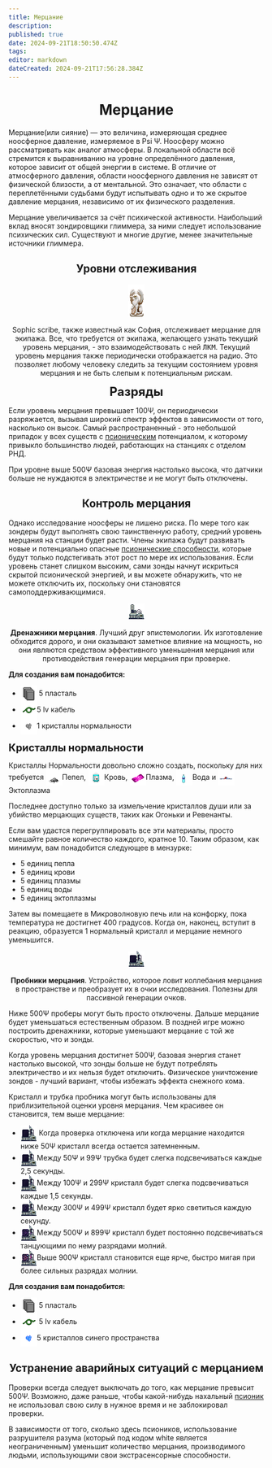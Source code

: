 ```yaml
---
title: Мерцание
description: 
published: true
date: 2024-09-21T18:50:50.474Z
tags: 
editor: markdown
dateCreated: 2024-09-21T17:56:28.384Z
---
```


# <center>Мерцание</center>

Мерцание(или сияние) — это величина, измеряющая среднее ноосферное давление, измеряемое в Psi Ψ. Ноосферу можно рассматривать как аналог атмосферы. В локальной области всё стремится к выравниванию на уровне определённого давления, которое зависит от общей энергии в системе. В отличие от атмосферного давления, области ноосферного давления не зависят от физической близости, а от ментальной. Это означает, что области с переплетёнными судьбами будут испытывать одно и то же скрытое давление мерцания, независимо от их физического разделения.

Мерцание увеличивается за счёт психической активности. Наибольший вклад вносят зондировщики глиммера, за ними следует использование психических сил. Существуют и многие другие, менее значительные источники глиммера.

## <center>Уровни отслеживания</center>


  <center><div class="info-item-container">
    <img src="/guides/sophicgrammateus.png">
    <p>Sophic scribe, также известный как София, отслеживает мерцание для экипажа. Все, что требуется от экипажа, желающего узнать текущий уровень мерцания, - это взаимодействовать с ней <kbd>ЛКМ</kbd>.
Текущий уровень мерцания также периодически отображается на радио. Это позволяет любому человеку следить за текущим состоянием уровня мерцания и не быть слепым к потенциальным рискам.</p>
  </div></center>

<center><b style="font-size: 24px;">Разряды</b></center>

Если уровень мерцания превышает 100Ψ, он периодически разряжается, вызывая широкий спектр эффектов в зависимости от того, насколько он высок. Самый распространенный - это небольшой припадок у всех существ с <a class="is-internal-link is-valid-page" href="/guides/psionics">псионическим</a> потенциалом, к которому привыкло большинство людей, работающих на станциях с отделом РНД.

При уровне выше 500Ψ базовая энергия настолько высока, что датчики больше не нуждаются в электричестве и не могут быть отключены.

## <center>Контроль мерцания</center>

Однако исследование ноосферы не лишено риска. По мере того как зондеры будут выполнять свою таинственную работу, средний уровень мерцания на станции будет расти. Члены экипажа будут развивать новые и потенциально опасные <a class="is-internal-link is-valid-page" href="/guides/psionics">псионические способности</a>, которые будут только подстегивать этот рост по мере их использования. Если уровень станет слишком высоким, сами зонды начнут искриться скрытой псионической энергией, и вы можете обнаружить, что не можете отключить их, поскольку они становятся самоподдерживающимися.

  <center><div class="info-item-container">
    <img src="/guides/psionics/glimmer_drainer.png" alt="anomaly-locator.png">
  <p><b>Дренажники мерцания</b>. Лучший друг эпистемологии. Их изготовление обходится дорого, и они оказывают заметное влияние на мощность, но они являются средством эффективного уменьшения мерцания или противодействия генерации мерцания при проверке.</p>
  </div></center>

<b>Для создания вам понадобится:</b>


<ul>
<li> <img src="/guides/psionics/plasteelstack.png" style="vertical-align: middle;"> 5 пласталь</li>
<li> <img src="/guides/psionics/lvcables.png" style="vertical-align: middle;">5 lv кабель</li>
<li> <img src="/guides/psionics/normalitycrystalstack.png" style="vertical-align: middle;">1 кристаллы нормальности</li>
</ul>


<b style="font-size: 20px;">Кристаллы нормальности</b>

Кристаллы Нормальности довольно сложно создать, поскольку для них требуется <img src="/guides/psionics/ash.png" style="vertical-align: middle;">Пепел, <img src="/guides/psionics/bloodpack.png" style="vertical-align: middle;">Кровь, <img src="/guides/psionics/plasma_single.png" style="vertical-align: middle;">Плазма, <img src="/guides/psionics/waterbottle.png" style="vertical-align: middle;">Вода и <img src="/guides/psionics/ectoplasm.png" style="vertical-align: middle;">Эктоплазма

Последнее доступно только за измельчение кристаллов души или за убийство мерцающих существ, таких как Огоньки и Ревенанты.

Если вам удастся перегруппировать все эти материалы, просто смешайте равное количество каждого, кратное 10. Таким образом, как минимум, вам понадобится следующее в мензурке:

- 5 единиц пепла
- 5 единиц крови
- 5 единиц плазмы
- 5 единиц воды
- 5 единиц эктоплазмы

Затем вы помещаете в Микроволновую печь или на конфорку, пока температура не достигнет 400 градусов. Когда он, наконец, вступит в реакцию, образуется 1 нормальный кристалл и мерцание немного уменьшится.

  <center><div class="info-item-container">
    <img src="/guides/psionics/glimmer_prober_minimal.png" alt="anomaly-locator.png">
    <p><b>Пробники мерцания</b>. Устройство, которое ловит коллебания мерцания в пространстве и преобразует их в очки исследования. Полезны для пассивной генерации очков. </p>
  </div></center>

Ниже 500Ψ проберы могут быть просто отключены. Дальше мерцание будет уменьшаться естественным образом. В поздней игре можно построить дренажники, которые уменьшают мерцание с той же скоростью, что и зонды.

Когда уровень мерцания достигнет 500Ψ, базовая энергия станет настолько высокой, что зонды больше не будут потреблять электричество и их нельзя будет отключить. Физическое уничтожение зондов - лучший вариант, чтобы избежать эффекта снежного кома.

Кристалл и трубка пробника могут быть использованы для приблизительной оценки уровня мерцания. Чем красивее он становится, тем выше мерцание:

<ul>
<li> <img src="/guides/psionics/glimmer_prober_minimal.png" style="vertical-align: middle;"> Когда проверка отключена или когда мерцание находится ниже 50Ψ кристалл всегда остается затемненным.</li>
<li> <img src="/guides/psionics/glimmer_prober_low.gif" style="vertical-align: middle;">Между 50Ψ и 99Ψ трубка будет слегка подсвечиваться каждые 2,5 секунды.</li>
<li> <img src="/guides/psionics/glimmer_prober_moderate.gif" style="vertical-align: middle;">Между 100Ψ и 299Ψ кристалл будет слегка подсвечиваться каждые 1,5 секунды.</li>
<li> <img src="/guides/psionics/glimmer_prober_high.gif" style="vertical-align: middle;">Между 300Ψ и 499Ψ кристалл будет ярко светиться каждую секунду.</li>
<li> <img src="/guides/psionics/glimmer_prober_dangerous.gif" style="vertical-align: middle;">Между 500Ψ и 899Ψ кристалл будет постоянно подсвечиваться танцующими по нему разрядами молний.</li>
<li> <img src="/guides/psionics/glimmer_prober_critical.gif" style="vertical-align: middle;">Выше 900Ψ кристалл становится еще ярче, быстро мигая при более сильных разрядах молнии.</li>
</ul>


<b>Для создания вам понадобится:</b>
<ul>
<li> <img src="/guides/psionics/plasteelstack.png" style="vertical-align: middle;"> 5 пласталь</li>
<li> <img src="/guides/psionics/lvcables.png" style="vertical-align: middle;"> 5 lv кабель</li>
<li> <img src="/guides/psionics/bluespacecrystalstack.png" style="vertical-align: middle;">5 кристаллов синего пространства</li>
</ul>

## <center>Устранение аварийных ситуаций с мерцанием</center>

Проверки всегда следует выключать до того, как мерцание превысит 500Ψ. Возможно, даже раньше, чтобы какой-нибудь нахальный <a class="is-internal-link is-valid-page" href="/guides/psionics">псионик</a> не использовал свою силу в нужное время и не заблокировал проверки.

В зависимости от того, сколько здесь псиоников, использование разрушителя разума (который под кодом white является неограниченным) уменьшит количество мерцания, производимого людьми, использующими свои экстрасенсорные способности.